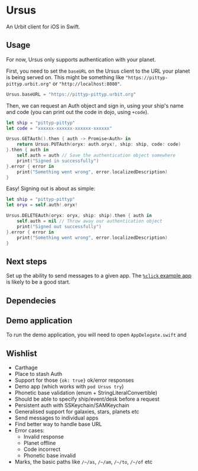 # Ursus

An Urbit client for iOS in Swift.

## Usage

For now, Ursus only supports authentication with your planet.

First, you need to set the `baseURL` on the Ursus client to the URL your planet is being served on. This might be something like `"https://pittyp-pittyp.urbit.org"` or `"http://localhost:8080"`. 

```swift
Ursus.baseURL = "https://pittyp-pittyp.urbit.org"
```

Then, we can request an Auth object and sign in, using your ship's name and code (you can print out the code in dojo, using `+code`).

```swift
let ship = "pittyp-pittyp"
let code = "xxxxxx-xxxxxx-xxxxxx-xxxxxx"

Ursus.GETAuth().then { auth -> Promise<Auth> in
    return Ursus.PUTAuth(oryx: auth.oryx!, ship: ship, code: code)
}.then { auth in
    self.auth = auth // Save the authentication object somewhere
    print("Signed in successfully")
}.error { error in
    print("Something went wrong", error.localizedDescription)
}
```

Easy! Signing out is about as simple:

```swift
let ship = "pittyp-pittyp"
let oryx = self.auth!.oryx!

Ursus.DELETEAuth(oryx: oryx, ship: ship).then { auth in
    self.auth = nil // Throw away our authentication object
    print("Signed out successfully")
}.error { error in
    print("Something went wrong", error.localizedDescription)
}
```

## Next steps

Set up the ability to send messages to a given app. The [`%click` example app](https://github.com/urbit/examples/tree/master/gall/click) is likely to be a good start.

## Dependecies

## Demo application

To run the demo application, you will need to open `AppDelegate.swift` and 

## Wishlist

- Carthage
- Place to stash Auth
- Support for those `{ok: true}` ok/error responses
- Demo app (which works with `pod Ursus try`)
- Phonetic base validation (enum + StringLiteralConvertible)
- Should be able to specify ship/event/desk before a request
- Persistent auth with SSKeychain/SAMKeychain
- Generalised support for galaxies, stars, planets etc
- Send messages to individual apps
- Find better way to handle base URL
- Error cases:
    - Invalid response
    - Planet offline
    - Code incorrect
    - Phonetic base invalid
- Marks, the basic paths like `/~/as`, `/~/am`, `/~/to`, `/~/of` etc